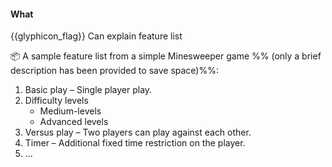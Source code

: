 <div id="title">

#### What

</div>

<span id="prereqs"></span>

<span id="outcomes">{{glyphicon_flag}} Can explain feature list</span>

<div id="body">

<tip-box type="definition">
<include src="../../../common/definitions.md#def-feature-list" />
</tip-box>

<tip-box>

:package: A sample feature list from a simple Minesweeper game %%&nbsp;(only a brief description has been provided to save space)%%:

1. Basic play – Single player play.
2. Difficulty levels
   * Medium-levels
   * Advanced levels
3. Versus play – Two players can play against each other.
4. Timer – Additional fixed time restriction on the player.
5. ...

</tip-box>

</div>

<div id="extras">
</div>